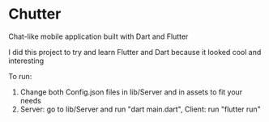# Chutter
Chat-like mobile application built with Dart and Flutter

I did this project to try and learn Flutter and Dart because it looked cool and interesting


To run:
1. Change both Config.json files in lib/Server and in assets to fit your needs
2. Server: go to lib/Server and run "dart main.dart", Client: run "flutter run"
